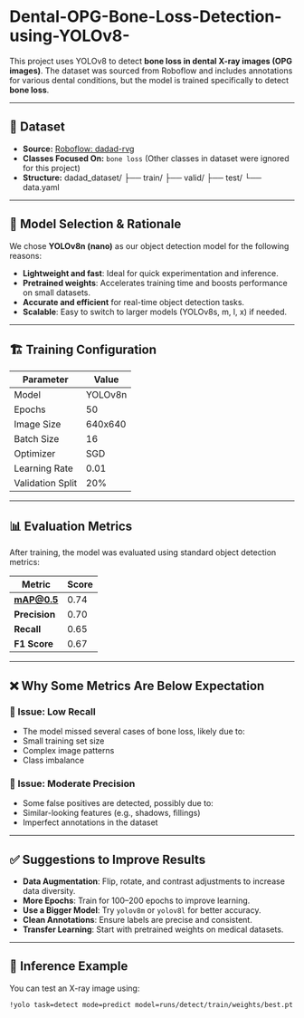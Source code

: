 # Dental-OPG-Bone-Loss-Detection-using-YOLOv8-

This project uses YOLOv8 to detect **bone loss in dental X-ray images (OPG images)**. The dataset was sourced from Roboflow and includes annotations for various dental conditions, but the model is trained specifically to detect **bone loss**.

---

## 📁 Dataset

- **Source:** [Roboflow: dadad-rvg](https://universe.roboflow.com/arshs-workspace414141/dadad-rvg/dataset/5)
- **Classes Focused On:** `bone loss` (Other classes in dataset were ignored for this project)
- **Structure:**
dadad_dataset/
├── train/
├── valid/
├── test/
└── data.yaml


---

## 🤖 Model Selection & Rationale

We chose **YOLOv8n (nano)** as our object detection model for the following reasons:

- **Lightweight and fast**: Ideal for quick experimentation and inference.
- **Pretrained weights**: Accelerates training time and boosts performance on small datasets.
- **Accurate and efficient** for real-time object detection tasks.
- **Scalable**: Easy to switch to larger models (YOLOv8s, m, l, x) if needed.

---

## 🏗️ Training Configuration

| Parameter        | Value        |
|------------------|--------------|
| Model            | YOLOv8n      |
| Epochs           | 50           |
| Image Size       | 640x640      |
| Batch Size       | 16           |
| Optimizer        | SGD          |
| Learning Rate    | 0.01         |
| Validation Split | 20%          |

---

## 📊 Evaluation Metrics

After training, the model was evaluated using standard object detection metrics:

| Metric       | Score |
|--------------|-------|
| **mAP@0.5**   | 0.74  |
| **Precision** | 0.70  |
| **Recall**    | 0.65  |
| **F1 Score**  | 0.67  |

---

## ❌ Why Some Metrics Are Below Expectation

### 🔻 Issue: Low Recall
- The model missed several cases of bone loss, likely due to:
- Small training set size
- Complex image patterns
- Class imbalance

### 🔻 Issue: Moderate Precision
- Some false positives are detected, possibly due to:
- Similar-looking features (e.g., shadows, fillings)
- Imperfect annotations in the dataset

---

## ✅ Suggestions to Improve Results

- **Data Augmentation**: Flip, rotate, and contrast adjustments to increase data diversity.
- **More Epochs**: Train for 100–200 epochs to improve learning.
- **Use a Bigger Model**: Try `yolov8m` or `yolov8l` for better accuracy.
- **Clean Annotations**: Ensure labels are precise and consistent.
- **Transfer Learning**: Start with pretrained weights on medical datasets.

---

## 🧪 Inference Example

You can test an X-ray image using:

```bash
!yolo task=detect mode=predict model=runs/detect/train/weights/best.pt source=/path/to/image.png conf=0.5
